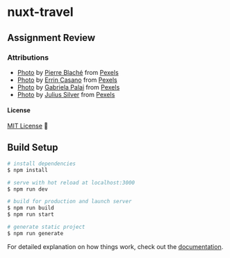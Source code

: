 # nuxt-travel

## Assignment Review

### Attributions

- [Photo](https://www.pexels.com/photo/canal-beside-houses-2901209/) by [Pierre Blaché](https://www.pexels.com/@pierre-blache-651604) from [Pexels](https://www.pexels.com/)
- [Photo](https://www.pexels.com/photo/machu-pichu-peru-2356045/) by [Errin Casano](https://www.pexels.com/@errin-casano-1240439) from [Pexels](https://www.pexels.com/)
- [Photo](https://www.pexels.com/photo/train-with-smoke-507410/) by [Gabriela Palai](https://www.pexels.com/@gabriela-palai-129458) from [Pexels](https://www.pexels.com/)
- [Photo](https://www.pexels.com/photo/cottages-in-the-middle-of-beach-753626/) by [Julius Silver](https://www.pexels.com/@julius-silver-240301) from [Pexels](https://www.pexels.com/)


#### License
[MIT License](License) :scroll:









## Build Setup

```bash
# install dependencies
$ npm install

# serve with hot reload at localhost:3000
$ npm run dev

# build for production and launch server
$ npm run build
$ npm run start

# generate static project
$ npm run generate
```

For detailed explanation on how things work, check out the [documentation](https://nuxtjs.org).